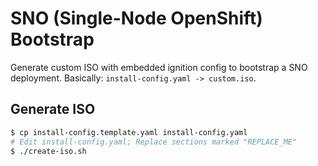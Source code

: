 # SNO (Single-Node OpenShift) Bootstrap

Generate custom ISO with embedded ignition config to bootstrap a SNO
deployment. Basically: `install-config.yaml -> custom.iso`.

## Generate ISO

```bash
$ cp install-config.template.yaml install-config.yaml
# Edit install-config.yaml; Replace sections marked "REPLACE_ME"
$ ./create-iso.sh
```
